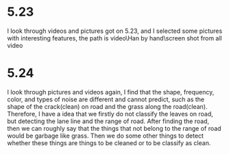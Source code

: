 # 5.23

I look through videos and pictures got on 5.23, and I selected some pictures with interesting features, the path is video\Han by hand\screen shot from all video

# 5.24

I look through pictures and videos again, I find that the shape, frequency, color, and types of noise are different and cannot predict, such as the shape of the crack(clean) on road and the grass along the road(clean). Therefore, I have a idea that we firstly do not  classify the leaves on road, but detecting the lane line and the range of road. After finding the  road, then we can roughly say that the things that not belong to the range of road would be garbage like grass. Then we do some other things to detect whether these things are things to be cleaned or to be classify as clean.
